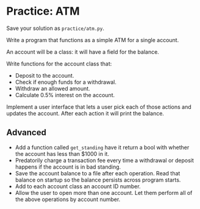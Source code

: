 # Practice: ATM

Save your solution as `practice/atm.py`.

Write a program that functions as a simple ATM for a single account.

An account will be a class: it will have a field for the balance.

Write functions for the account class that:
* Deposit to the account.
* Check if enough funds for a withdrawal.
* Withdraw an allowed amount.
* Calculate 0.5% interest on the account.

Implement a user interface that lets a user pick each of those actions and updates the account.
After each action it will print the balance.

## Advanced
* Add a function called `get_standing` have it return a bool with whether the account has less than $1000 in it.
* Predatorily charge a transaction fee every time a withdrawal or deposit happens if the account is in bad standing.
* Save the account balance to a file after each operation.
Read that balance on startup so the balance persists across program starts.
* Add to each account class an account ID number.
* Allow the user to open more than one account.
Let them perform all of the above operations by account number.
